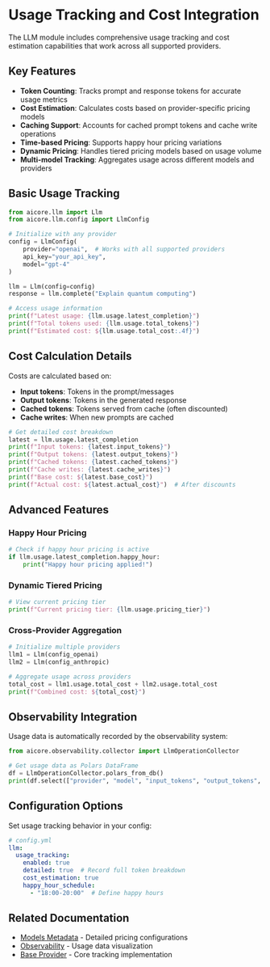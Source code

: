 
# Usage Tracking and Cost Integration

The LLM module includes comprehensive usage tracking and cost estimation capabilities that work across all supported providers.

## Key Features

- **Token Counting**: Tracks prompt and response tokens for accurate usage metrics
- **Cost Estimation**: Calculates costs based on provider-specific pricing models
- **Caching Support**: Accounts for cached prompt tokens and cache write operations
- **Time-based Pricing**: Supports happy hour pricing variations
- **Dynamic Pricing**: Handles tiered pricing models based on usage volume
- **Multi-model Tracking**: Aggregates usage across different models and providers

## Basic Usage Tracking

```python
from aicore.llm import Llm
from aicore.llm.config import LlmConfig

# Initialize with any provider
config = LlmConfig(
    provider="openai",  # Works with all supported providers
    api_key="your_api_key",
    model="gpt-4"
)

llm = Llm(config=config)
response = llm.complete("Explain quantum computing")

# Access usage information
print(f"Latest usage: {llm.usage.latest_completion}")
print(f"Total tokens used: {llm.usage.total_tokens}")
print(f"Estimated cost: ${llm.usage.total_cost:.4f}")
```

## Cost Calculation Details

Costs are calculated based on:
- **Input tokens**: Tokens in the prompt/messages
- **Output tokens**: Tokens in the generated response  
- **Cached tokens**: Tokens served from cache (often discounted)
- **Cache writes**: When new prompts are cached

```python
# Get detailed cost breakdown
latest = llm.usage.latest_completion
print(f"Input tokens: {latest.input_tokens}")
print(f"Output tokens: {latest.output_tokens}")
print(f"Cached tokens: {latest.cached_tokens}")
print(f"Cache writes: {latest.cache_writes}")
print(f"Base cost: ${latest.base_cost}")
print(f"Actual cost: ${latest.actual_cost}")  # After discounts
```

## Advanced Features

### Happy Hour Pricing

```python
# Check if happy hour pricing is active
if llm.usage.latest_completion.happy_hour:
    print("Happy hour pricing applied!")
```

### Dynamic Tiered Pricing

```python
# View current pricing tier
print(f"Current pricing tier: {llm.usage.pricing_tier}")
```

### Cross-Provider Aggregation

```python
# Initialize multiple providers
llm1 = Llm(config_openai)
llm2 = Llm(config_anthropic)

# Aggregate usage across providers
total_cost = llm1.usage.total_cost + llm2.usage.total_cost
print(f"Combined cost: ${total_cost}")
```

## Observability Integration

Usage data is automatically recorded by the observability system:

```python
from aicore.observability.collector import LlmOperationCollector

# Get usage data as Polars DataFrame
df = LlmOperationCollector.polars_from_db()
print(df.select(["provider", "model", "input_tokens", "output_tokens", "cost"]))
```

## Configuration Options

Set usage tracking behavior in your config:

```yaml
# config.yml
llm:
  usage_tracking:
    enabled: true
    detailed: true  # Record full token breakdown
    cost_estimation: true
    happy_hour_schedule: 
      - "18:00-20:00"  # Define happy hours
```

## Related Documentation

- [Models Metadata](models_metadata.md) - Detailed pricing configurations
- [Observability](../observability/overview.md) - Usage data visualization
- [Base Provider](base_provider.md) - Core tracking implementation